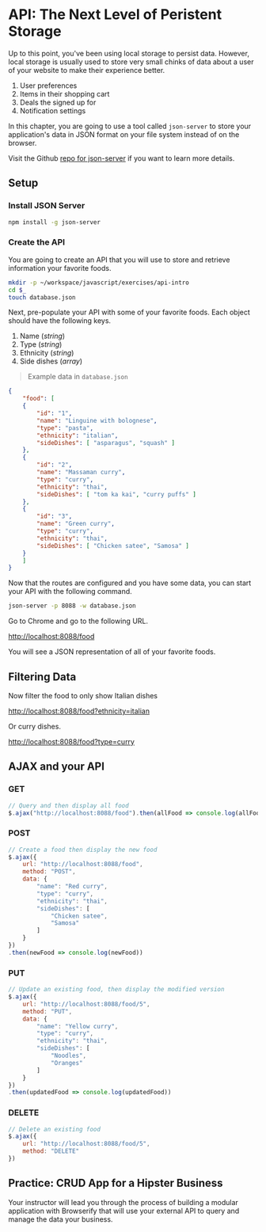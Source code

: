 # API: The Next Level of Peristent Storage

Up to this point, you've been using local storage to persist data. However, local storage is usually used to store very small chinks of data about a user of your website to make their experience better.

1. User preferences
1. Items in their shopping cart
1. Deals the signed up for
1. Notification settings

In this chapter, you are going to use a tool called `json-server` to store your application's data in JSON format on your file system instead of on the browser.

Visit the Github [repo for json-server](https://github.com/typicode/json-server) if you want to learn more details.

## Setup

### Install JSON Server

```sh
npm install -g json-server
```

### Create the API

You are going to create an API that you will use to store and retrieve information your favorite foods.

```sh
mkdir -p ~/workspace/javascript/exercises/api-intro
cd $_
touch database.json
```

Next, pre-populate your API with some of your favorite foods. Each object should have the following keys.

1. Name (_string_)
1. Type (_string_)
1. Ethnicity (_string_)
1. Side dishes (_array_)

> Example data in `database.json`

```json
{
    "food": [
    {
        "id": "1",
        "name": "Linguine with bolognese",
        "type": "pasta",
        "ethnicity": "italian",
        "sideDishes": [ "asparagus", "squash" ]
    },
    {
        "id": "2",
        "name": "Massaman curry",
        "type": "curry",
        "ethnicity": "thai",
        "sideDishes": [ "tom ka kai", "curry puffs" ]
    },
    {
        "id": "3",
        "name": "Green curry",
        "type": "curry",
        "ethnicity": "thai",
        "sideDishes": [ "Chicken satee", "Samosa" ]
    }
    ]
}
```

Now that the routes are configured and you have some data, you can start your API with the following command.

```sh
json-server -p 8088 -w database.json
```

Go to Chrome and go to the following URL.

[http://localhost:8088/food](http://localhost:8088/food)

You will see a JSON representation of all of your favorite foods.

## Filtering Data

Now filter the food to only show Italian dishes

[http://localhost:8088/food?ethnicity=italian](http://localhost:8088/food?ethnicity=italian)

Or curry dishes.

[http://localhost:8088/food?type=curry](http://localhost:8088/food?type=curry)

## AJAX and your API

### GET

```js
// Query and then display all food
$.ajax("http://localhost:8088/food").then(allFood => console.log(allFood))
```

### POST

```js
// Create a food then display the new food
$.ajax({
    url: "http://localhost:8088/food",
    method: "POST",
    data: {
        "name": "Red curry",
        "type": "curry",
        "ethnicity": "thai",
        "sideDishes": [
            "Chicken satee",
            "Samosa"
        ]
    }
})
.then(newFood => console.log(newFood))
```

### PUT

```js
// Update an existing food, then display the modified version
$.ajax({
    url: "http://localhost:8088/food/5",
    method: "PUT",
    data: {
        "name": "Yellow curry",
        "type": "curry",
        "ethnicity": "thai",
        "sideDishes": [
            "Noodles",
            "Oranges"
        ]
    }
})
.then(updatedFood => console.log(updatedFood))
```

### DELETE

```js
// Delete an existing food
$.ajax({
    url: "http://localhost:8088/food/5",
    method: "DELETE"
})
```

## Practice: CRUD App for a Hipster Business

Your instructor will lead you through the process of building a modular application with Browserify that will use your external API to query and manage the data your business.

